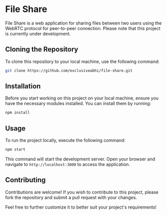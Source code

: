 # File Share

File Share is a web application for sharing files between two users using the WebRTC protocol for peer-to-peer connection. Please note that this project is currently under development.

## Cloning the Repository

To clone this repository to your local machine, use the following command:

```bash
git clone https://github.com/exclusiveabhi/file-share.git
```

## Installation

Before you start working on this project on your local machine, ensure you have the necessary modules installed. You can install them by running:

```bash
npm install
```

## Usage

To run the project locally, execute the following command:

```bash
npm start
```

This command will start the development server. Open your browser and navigate to `http://localhost:3000` to access the application.


## Contributing

Contributions are welcome! If you wish to contribute to this project, please fork the repository and submit a pull request with your changes.


Feel free to further customize it to better suit your project's requirements!
